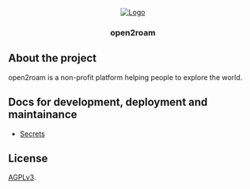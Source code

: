 <!-- PROJECT LOGO -->
<p align="center">
  <a href="https://github.com/open2roam/open2roam">
   <img src="https://avatars.githubusercontent.com/u/209021647?s=200&v=4" alt="Logo">
  </a>

  <h3 align="center">open2roam</h3>
</p>


## About the project
open2roam is a non-profit platform helping people to explore the world.

## Docs for development, deployment and maintainance

- [Secrets](docs/SECRETS.md)

## License
[AGPLv3](LICENSE).